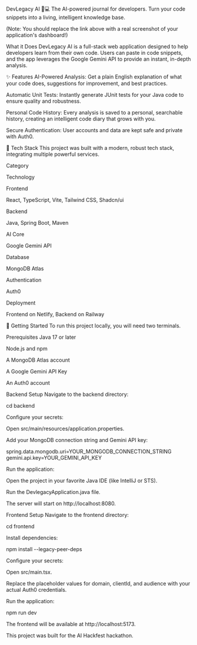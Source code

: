 DevLegacy AI 🧠💻
The AI-powered journal for developers. Turn your code snippets into a living, intelligent knowledge base.

(Note: You should replace the link above with a real screenshot of your application's dashboard!)

What it Does
DevLegacy AI is a full-stack web application designed to help developers learn from their own code. Users can paste in code snippets, and the app leverages the Google Gemini API to provide an instant, in-depth analysis.

✨ Features
AI-Powered Analysis: Get a plain English explanation of what your code does, suggestions for improvement, and best practices.

Automatic Unit Tests: Instantly generate JUnit tests for your Java code to ensure quality and robustness.

Personal Code History: Every analysis is saved to a personal, searchable history, creating an intelligent code diary that grows with you.

Secure Authentication: User accounts and data are kept safe and private with Auth0.

🚀 Tech Stack
This project was built with a modern, robust tech stack, integrating multiple powerful services.

Category

Technology

Frontend

React, TypeScript, Vite, Tailwind CSS, Shadcn/ui

Backend

Java, Spring Boot, Maven

AI Core

Google Gemini API

Database

MongoDB Atlas

Authentication

Auth0

Deployment

Frontend on Netlify, Backend on Railway

🏁 Getting Started
To run this project locally, you will need two terminals.

Prerequisites
Java 17 or later

Node.js and npm

A MongoDB Atlas account

A Google Gemini API Key

An Auth0 account

Backend Setup
Navigate to the backend directory:

cd backend

Configure your secrets:

Open src/main/resources/application.properties.

Add your MongoDB connection string and Gemini API key:

spring.data.mongodb.uri=YOUR_MONGODB_CONNECTION_STRING
gemini.api.key=YOUR_GEMINI_API_KEY

Run the application:

Open the project in your favorite Java IDE (like IntelliJ or STS).

Run the DevlegacyApplication.java file.

The server will start on http://localhost:8080.

Frontend Setup
Navigate to the frontend directory:

cd frontend

Install dependencies:

npm install --legacy-peer-deps

Configure your secrets:

Open src/main.tsx.

Replace the placeholder values for domain, clientId, and audience with your actual Auth0 credentials.

Run the application:

npm run dev

The frontend will be available at http://localhost:5173.

This project was built for the AI Hackfest hackathon.
